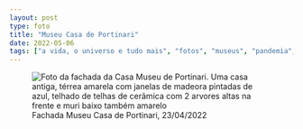 ```yaml
---
layout: post
type: foto
title: "Museu Casa de Portinari"
date: 2022-05-06
tags: ["a vida, o universo e tudo mais", "fotos", "museus", "pandemia", "passeios"]
---
```

<figure class="gallery">
            <img src="{{ site.baseurl }}/assets/fotos/2022/05/20220423_093729.jpg" alt="Foto da fachada da Casa Museu de Portinari. Uma casa antiga, térrea amarela com janelas de madeora pintadas de azul, telhado de telhas de cerâmica com 2 arvores altas na frente e muri baixo também amarelo" title="Museu">
            <figcaption>Fachada Museu Casa de Portinari, 23/04/2022</figcaption>
</figure>